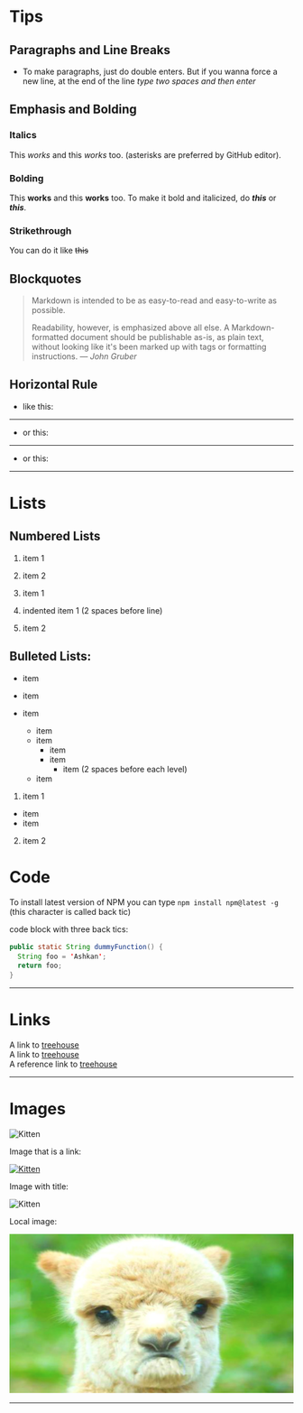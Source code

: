 # Tips

## Paragraphs and Line Breaks
- To make paragraphs, just do double enters. But if you wanna force a new line, at the end of the line *type two spaces and then enter*  

## Emphasis and Bolding
### Italics
This *works* and this _works_ too. (asterisks are preferred by GitHub editor).
### Bolding
This **works** and this __works__ too.
To make it bold and italicized, do ***this*** or ___this___.
### Strikethrough
You can do it like ~~this~~

## Blockquotes
> Markdown is intended to be as easy-to-read and easy-to-write as possible.
>
> Readability, however, is emphasized above all else. A Markdown-formatted document should be publishable as-is, as plain text, without looking like it's been marked up with tags or formatting instructions.  — *John Gruber*

## Horizontal Rule
- like this:
---
- or this:
___
- or this:
***

# Lists
## Numbered Lists
1. item 1
2. item 2


1. item 1
  1. indented item 1 (2 spaces before line)
  2. item 2

## Bulleted Lists:
* item
* item



* item
  * item
  * item
    * item
    * item
      * item (2 spaces before each level)
  * item


1. item 1
  * item
  * item
2. item 2

# Code
To install latest version of NPM you can type `npm install npm@latest -g` (this character is called back tic)

code block with three back tics:
```Java
public static String dummyFunction() {
  String foo = 'Ashkan';
  return foo;
}
```
---
# Links
A link to [treehouse](https://teamtreehouse.com)  
A link to [treehouse](https://teamtreehouse.com "title for the link")  
A reference link to [treehouse][1]

[1]: https://teamtreehouse.com "reference link"

---
# Images
![Kitten](https://placekitten.com/250/400)

Image that is a link:

[![Kitten](https://placekitten.com/250/400)](https://placekitten.com)

Image with title:

![Kitten](https://placekitten.com/350/400 "image title")

Local image:

![Sad Llama](/resources/sadLlama.png)

---
